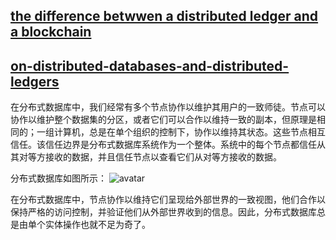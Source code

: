 ## [the difference betwwen a  distributed ledger and a blockchain](https://bitsonblocks.net/2017/02/20/whats-the-difference-between-a-distributed-ledger-and-a-blockchain/)

## [on-distributed-databases-and-distributed-ledgers](https://gendal.me/2016/11/08/on-distributed-databases-and-distributed-ledgers/)

在分布式数据库中，我们经常有多个节点协作以维护其用户的一致师徒。节点可以协作以维护整个数据集的分区，或者它们可以合作以维持一致的副本，但原理是相同的；一组计算机，总是在单个组织的控制下，协作以维持其状态。这些节点相互信任。该信任边界是分布式数据库系统作为一个整体。系统中的每个节点都信任从其对等方接收的数据，并且信任节点以查看它们从对等方接收的数据。

分布式数据库如图所示：
![avatar](https://gendal.files.wordpress.com/2016/10/distributed-database.png?w=768&h=449)

在分布式数据库中，节点协作以维持它们呈现给外部世界的一致视图，他们合作以保持严格的访问控制，并验证他们从外部世界收到的信息。因此，分布式数据库总是由单个实体操作也就不足为奇了。 